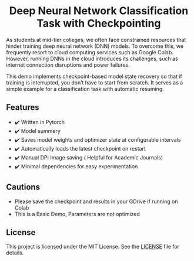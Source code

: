 <h1 align="center">Deep Neural Network Classification Task with Checkpointing</h1>

<p>
  As students at mid-tier colleges, we often face constrained resources 
  that hinder training deep neural network (DNN) models. To overcome this, 
  we frequently resort to cloud computing services such as Google Colab. 
  However, running DNNs in the cloud introduces its challenges, such as 
  internet connection disruptions and power failures.
</p>

<p>
  This demo implements checkpoint-based model state recovery so that if 
  training is interrupted, you don’t have to start from scratch. It serves  as a simple example for a classification task with automatic resuming.
</p>
<h2>Features</h2>
<ul>
  <li>✔️ Written in Pytorch </li>
  <li>✔️ Model summery </li>
  <li>✔️ Saves model weights and optimizer state at configurable intervals</li>
  <li>✔️ Automatically loads the latest checkpoint on restart</li>
  <li>✔️ Manual DPI Image saving ( Helpful for Academic Journals) </li>
  <li>✔️ Minimal dependencies for easy experimentation</li>
</ul>

<h2>Cautions</h2>

<ul>
  <li> Please save the checkpoint and results in your GDrive if running on Colab </li>
  <li> This is a Basic Demo, Parameters are not optimized </li>

</ul>

<h2>License</h2>
<p>
  This project is licensed under the MIT License. See the 
  <a href="LICENSE">LICENSE</a> file for details.
</p>
